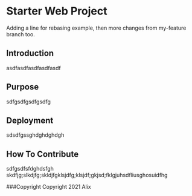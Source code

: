# Starter Web Project
Adding a line for rebasing example, then more changes from my-feature branch too.

## Introduction
asdfasdfasdfasdfasdf

## Purpose
sdfgsdfgsdfgsdfg

## Deployment
sdsdfgssghdghdghdgh

## How To Contribute
sdfgsdfsfdghdsfgh
skdfjg;slkdjfg;skldjfgklsjdfg;klsjdf;gkjsd;fklgjuhsdfliusghosuidfhg

###Copyright
Copyright 2021 Alix
